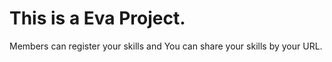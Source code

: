 # This is a Eva Project.

Members can register your skills and You can share your skills by your URL.


